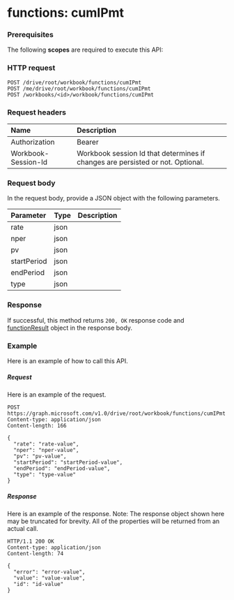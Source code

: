 # functions: cumIPmt


### Prerequisites
The following **scopes** are required to execute this API: 
### HTTP request
<!-- { "blockType": "ignored" } -->
```http
POST /drive/root/workbook/functions/cumIPmt
POST /me/drive/root/workbook/functions/cumIPmt
POST /workbooks/<id>/workbook/functions/cumIPmt

```
### Request headers
| Name       | Description|
|:---------------|:----------|
| Authorization  | Bearer <code>|
| Workbook-Session-Id  | Workbook session Id that determines if changes are persisted or not. Optional.|

### Request body
In the request body, provide a JSON object with the following parameters.

| Parameter	   | Type	|Description|
|:---------------|:--------|:----------|
|rate|json||
|nper|json||
|pv|json||
|startPeriod|json||
|endPeriod|json||
|type|json||

### Response
If successful, this method returns `200, OK` response code and [functionResult](../resources/functionresult.md) object in the response body.

### Example
Here is an example of how to call this API.
##### Request
Here is an example of the request.
<!-- {
  "blockType": "request",
  "name": "functions_cumipmt"
}-->
```http
POST https://graph.microsoft.com/v1.0/drive/root/workbook/functions/cumIPmt
Content-type: application/json
Content-length: 166

{
  "rate": "rate-value",
  "nper": "nper-value",
  "pv": "pv-value",
  "startPeriod": "startPeriod-value",
  "endPeriod": "endPeriod-value",
  "type": "type-value"
}
```

##### Response
Here is an example of the response. Note: The response object shown here may be truncated for brevity. All of the properties will be returned from an actual call.
<!-- {
  "blockType": "response",
  "truncated": true,
  "@odata.type": "microsoft.graph.functionResult"
} -->
```http
HTTP/1.1 200 OK
Content-type: application/json
Content-length: 74

{
  "error": "error-value",
  "value": "value-value",
  "id": "id-value"
}
```

<!-- uuid: 8fcb5dbc-d5aa-4681-8e31-b001d5168d79
2015-10-25 14:57:30 UTC -->
<!-- {
  "type": "#page.annotation",
  "description": "functions: cumIPmt",
  "keywords": "",
  "section": "documentation",
  "tocPath": ""
}-->
